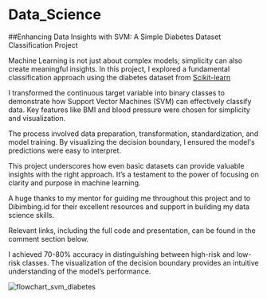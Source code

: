 # Data_Science

##Enhancing Data Insights with SVM: A Simple Diabetes Dataset Classification Project

Machine Learning is not just about complex models; simplicity can also create meaningful insights. In this project, I explored a fundamental classification approach using the diabetes dataset from <a href="https://scikit-learn.org/1.5/datasets/toy_dataset.html">Scikit-learn</a>

I transformed the continuous target variable into binary classes to demonstrate how Support Vector Machines (SVM) can effectively classify data. Key features like BMI and blood pressure were chosen for simplicity and visualization.

The process involved data preparation, transformation, standardization, and model training. By visualizing the decision boundary, I ensured the model's predictions were easy to interpret.

This project underscores how even basic datasets can provide valuable insights with the right approach. It’s a testament to the power of focusing on clarity and purpose in machine learning.

A huge thanks to my mentor for guiding me throughout this project and to Dibimbing.id for their excellent resources and support in building my data science skills.

Relevant links, including the full code and presentation, can be found in the comment section below.

I achieved 70-80% accuracy in distinguishing between high-risk and low-risk classes. The visualization of the decision boundary provides an intuitive understanding of the model’s performance.

![flowchart_svm_diabetes](https://github.com/user-attachments/assets/112fd1b5-cb00-4e19-b6f3-4fb8d62bea48)
